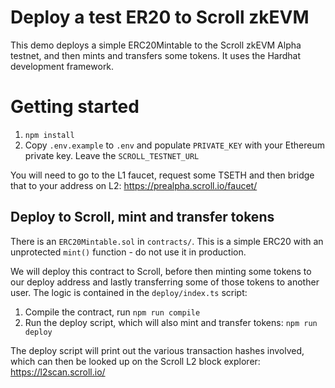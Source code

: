 # Deploy a test ER20 to Scroll zkEVM
This demo deploys a simple ERC20Mintable to the Scroll zkEVM Alpha testnet, and then mints and transfers some tokens. It uses the Hardhat development framework.

# Getting started
1. `npm install`
2. Copy `.env.example` to `.env` and populate `PRIVATE_KEY` with your Ethereum private key. Leave the `SCROLL_TESTNET_URL`

You will need to go to the L1 faucet, request some TSETH and then bridge that to your address on L2: https://prealpha.scroll.io/faucet/ 

## Deploy to Scroll, mint and transfer tokens
There is an `ERC20Mintable.sol` in `contracts/`. This is a simple ERC20 with an unprotected `mint()` function - do not use it in production. 

We will deploy this contract to Scroll, before then minting some tokens to our deploy address and lastly transferring some of those tokens to another user. The logic is contained in the `deploy/index.ts` script: 


1. Compile the contract, run `npm run compile`
2. Run the deploy script, which will also mint and transfer tokens: `npm run deploy`

The deploy script will print out the various transaction hashes involved, which can then be looked up on the Scroll L2 block explorer: https://l2scan.scroll.io/ 
